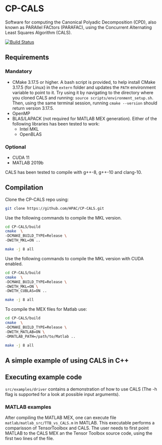 # CP-CALS

Software for computing the Canonical Polyadic Decomposition (CPD), also known as PARAllel FACtors (PARAFAC), using the Concurrent Alternating Least Squares Algorithm (CALS).

[![Build Status](https://travis-ci.com/ChrisPsa/CP-CALS.svg?token=RsRp8LsqHqUm5bMEckfD&branch=master)](https://travis-ci.com/ChrisPsa/CP-CALS)

## Requirements

### Mandatory
* CMake 3.17.5 or higher.
  A bash script is provided, to help install CMake 3.17.5 (for Linux) in the `extern` folder and updates the `PATH` environment variable to point to it. Try using it by navigating to the directory where you cloned CALS and running: `source scripts/environment_setup.sh`. Then, using the same terminal session, running `cmake --version` should return version 3.17.5.
* OpenMP
* BLAS/LAPACK (not required for MATLAB MEX generation). Either of the following libraries has been tested to work:
  * Intel MKL
  * OpenBLAS

### Optional
* CUDA 11
* MATLAB 2019b

CALS has been tested to compile with g++-8, g++-10 and clang-10.

## Compilation

Clone the CP-CALS repo using:

```bash
git clone https://github.com/HPAC/CP-CALS.git
```

Use the following commands to compile the MKL version.

```bash
cd CP-CALS/build
cmake  \
-DCMAKE_BUILD_TYPE=Release \
-DWITH_MKL=ON ..

make -j 8 all
```

Use the following commands to compile the MKL version with CUDA enabled.

```bash
cd CP-CALS/build
cmake  \
-DCMAKE_BUILD_TYPE=Release \
-DWITH_MKL=ON \
-DWITH_CUBLAS=ON ..

make -j 8 all
```

To compile the MEX files for Matlab use:

```bash
cd CP-CALS/build
cmake  \
-DCMAKE_BUILD_TYPE=Release \
-DWITH_MATLAB=ON \
-DMATLAB_PATH=/path/to/Matlab ..

make -j 8 all
```

## A simple example of using CALS in C++

## Executing example code

`src/examples/driver` contains a demonstration of how to use CALS (The -h flag is supported for a look at possible input arguments).

### MATLAB examples

After compiling the MATLAB MEX, one can execute file `matlab/matlab_src/TTB_vs_CALS.m` in MATLAB. This executable performs a comparisson of TensorToolbox and CALS. The user needs to first point MATLAB to the CALS MEX an the Tensor Toolbox source code, using the first two lines of the file.
